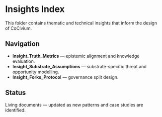 <!-- status: stub; target: 150+ words -->
<!-- status: stub; target: 150+ words -->
<!-- status: stub; target: 150+ words -->
<!-- status: stub; target: 150+ words -->
<!-- status: stub; target: 150+ words -->
<!-- status: stub; target: 150+ words -->
# Insights Index

This folder contains thematic and technical insights that inform the design of CoCivium.

## Navigation

- **Insight_Truth_Metrics** — epistemic alignment and knowledge evaluation.
- **Insight_Substrate_Assumptions** — substrate-specific threat and opportunity modelling.
- **Insight_Forks_Protocol** — governance split design.

## Status
Living documents — updated as new patterns and case studies are identified.







